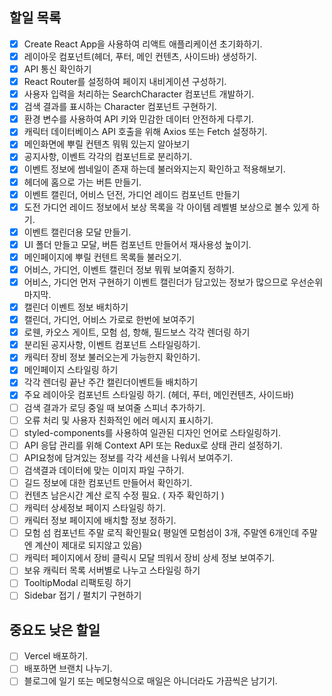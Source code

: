 ## 할일 목록
- [x] Create React App을 사용하여 리액트 애플리케이션 초기화하기.
- [x] 레이아웃 컴포넌트(헤더, 푸터, 메인 컨텐츠, 사이드바) 생성하기.
- [x] API 통신 확인하기
- [x] React Router를 설정하여 페이지 내비게이션 구성하기.
- [x] 사용자 입력을 처리하는 SearchCharacter 컴포넌트 개발하기.
- [x] 검색 결과를 표시하는 Character 컴포넌트 구현하기.
- [x] 환경 변수를 사용하여 API 키와 민감한 데이터 안전하게 다루기.
- [x] 캐릭터 데이터베이스 API 호출을 위해 Axios 또는 Fetch 설정하기.
- [x] 메인화면에 뿌릴 컨텐츠 뭐뭐 있는지 알아보기
- [x] 공지사항, 이벤트 각각의 컴포넌트로 분리하기.
- [x] 이벤트 정보에 썸네일이 존재 하는데 불러와지는지 확인하고 적용해보기. 
- [x] 헤더에 홈으로 가는 버튼 만들기.
- [x] 이벤트 캘린더, 어비스 던전, 가디언 레이드 컴포넌트 만들기
- [x] 도전 가디언 레이드 정보에서 보상 목록을 각 아이템 레벨별 보상으로 볼수 있게 하기.
- [x] 이벤트 캘린더용 모달 만들기.
- [x] UI 폴더 만들고 모달, 버튼 컴포넌트 만들어서 재사용성 높이기. 
- [x] 메인페이지에 뿌릴 컨텐트 목록들 불러오기.
- [x] 어비스, 가디언, 이벤트 캘린더 정보 뭐뭐 보여줄지 정하기.
- [x] 어비스, 가디언 먼저 구현하기 이벤트 캘린더가 담고있는 정보가 많으므로 우선순위 마지막.
- [x] 캘린더 이벤트 정보 배치하기
- [x] 캘린더, 가디언, 어비스 가로로 한번에 보여주기 
- [x] 로웬, 카오스 게이트, 모험 섬, 항해, 필드보스 각각 렌더링 하기
- [x] 분리된 공지사항, 이벤트 컴포넌트 스타일링하기.
- [x] 캐릭터 장비 정보 불러오는게 가능한지 확인하기.
- [x] 메인페이지 스타일링 하기
- [x] 각각 렌더링 끝난 주간 캘린더이벤트들 배치하기
- [x] 주요 레이아웃 컴포넌트 스타일링 하기. (헤더, 푸터, 메인컨텐츠, 사이드바)
- [ ] 검색 결과가 로딩 중일 때 보여줄 스피너 추가하기.
- [ ] 오류 처리 및 사용자 친화적인 에러 메시지 표시하기.
- [ ] styled-components를 사용하여 일관된 디자인 언어로 스타일링하기.
- [ ] API 응답 관리를 위해 Context API 또는 Redux로 상태 관리 설정하기.
- [ ] API요청에 담겨있는 정보를 각각 세션을 나워서 보여주기.
- [ ] 검색결과 데이터에 맞는 이미지 파일 구하기.
- [ ] 길드 정보에 대한 컴포넌트 만들어서 확인하기.
- [ ] 컨텐츠 남은시간 계산 로직 수정 필요. ( 자주 확인하기 )
- [ ] 캐릭터 상세정보 페이지 스타일링 하기.
- [ ] 캐릭터 정보 페이지에 배치할 정보 정하기. 
- [ ] 모험 섬 컴포넌트 주말 로직 확인필요( 평일엔 모험섬이 3개, 주말엔 6개인데 주말엔 계산이 제대로 되지않고 있음)
- [ ] 캐릭터 페이지에서 장비 클릭시 모달 띄워서 장비 상세 정보 보여주기.
- [ ] 보유 캐릭터 목록 서버별로 나누고 스타일링 하기 
- [ ] TooltipModal 리팩토링 하기 
- [ ] Sidebar 접기 / 펼치기 구현하기 

## 중요도 낮은 할일 
- [ ] Vercel 배포하기. 
- [ ] 배포하면 브랜치 나누기.
- [ ] 블로그에 일기 또는 메모형식으로 매일은 아니더라도 가끔씩은 남기기.